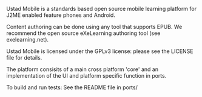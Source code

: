 Ustad Mobile is a standards based open source mobile learning platform
for J2ME enabled feature phones and Android.

Content authoring can be done using any tool that supports EPUB.  We
recommend the open source eXeLearning authoring tool (see exelearning.net).

Ustad Mobile is licensed under the GPLv3 license: please see the LICENSE
file for details.

The platform consisits of a main cross platform 'core' and an
implementation of the UI and platform specific function in ports.

To build and run tests: See the README file in ports/<platform name>








